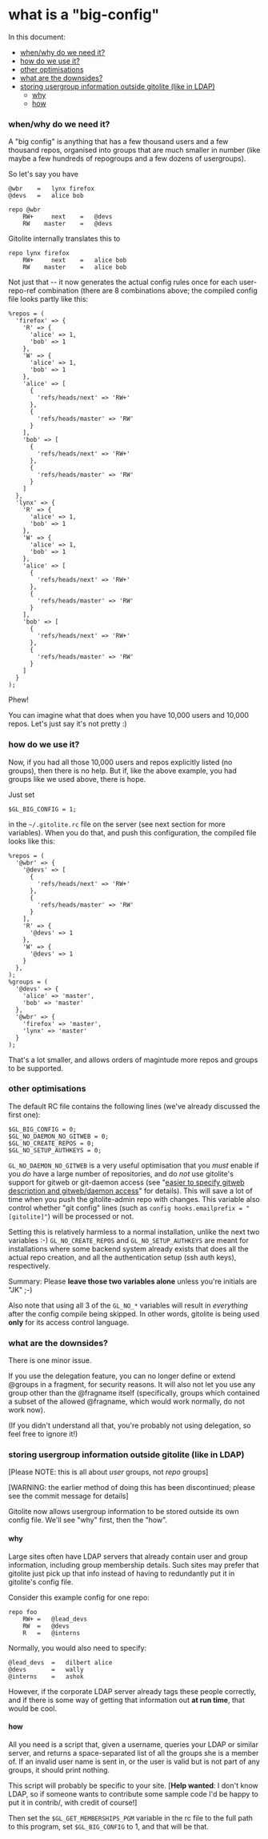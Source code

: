 # what is a "big-config"

In this document:

  * <a href="#_when_why_do_we_need_it_">when/why do we need it?</a>
  * <a href="#_how_do_we_use_it_">how do we use it?</a>
  * <a href="#_other_optimisations">other optimisations</a>
  * <a href="#_what_are_the_downsides_">what are the downsides?</a>
  * <a href="#_storing_usergroup_information_outside_gitolite_like_in_LDAP_">storing usergroup information outside gitolite (like in LDAP)</a>
      * <a href="#_why">why</a>
      * <a href="#_how">how</a>

<a name="_when_why_do_we_need_it_"></a>

### when/why do we need it?

A "big config" is anything that has a few thousand users and a few thousand
repos, organised into groups that are much smaller in number (like maybe a few
hundreds of repogroups and a few dozens of usergroups).

So let's say you have

    @wbr    =   lynx firefox
    @devs   =   alice bob

    repo @wbr
        RW+     next    =   @devs
        RW    master    =   @devs

Gitolite internally translates this to

    repo lynx firefox
        RW+     next    =   alice bob
        RW    master    =   alice bob

Not just that -- it now generates the actual config rules once for each
user-repo-ref combination (there are 8 combinations above; the compiled config
file looks partly like this:

    %repos = (
      'firefox' => {
        'R' => {
          'alice' => 1,
          'bob' => 1
        },
        'W' => {
          'alice' => 1,
          'bob' => 1
        },
        'alice' => [
          {
            'refs/heads/next' => 'RW+'
          },
          {
            'refs/heads/master' => 'RW'
          }
        ],
        'bob' => [
          {
            'refs/heads/next' => 'RW+'
          },
          {
            'refs/heads/master' => 'RW'
          }
        ]
      },
      'lynx' => {
        'R' => {
          'alice' => 1,
          'bob' => 1
        },
        'W' => {
          'alice' => 1,
          'bob' => 1
        },
        'alice' => [
          {
            'refs/heads/next' => 'RW+'
          },
          {
            'refs/heads/master' => 'RW'
          }
        ],
        'bob' => [
          {
            'refs/heads/next' => 'RW+'
          },
          {
            'refs/heads/master' => 'RW'
          }
        ]
      }
    );

Phew!

You can imagine what that does when you have 10,000 users and 10,000 repos.
Let's just say it's not pretty :)

<a name="_how_do_we_use_it_"></a>

### how do we use it?

Now, if you had all those 10,000 users and repos explicitly listed (no
groups), then there is no help.  But if, like the above example, you had
groups like we used above, there is hope.

Just set

    $GL_BIG_CONFIG = 1;

in the `~/.gitolite.rc` file on the server (see next section for more
variables).  When you do that, and push this configuration, the compiled file
looks like this:

    %repos = (
      '@wbr' => {
        '@devs' => [
          {
            'refs/heads/next' => 'RW+'
          },
          {
            'refs/heads/master' => 'RW'
          }
        ],
        'R' => {
          '@devs' => 1
        },
        'W' => {
          '@devs' => 1
        }
      },
    );
    %groups = (
      '@devs' => {
        'alice' => 'master',
        'bob' => 'master'
      },
      '@wbr' => {
        'firefox' => 'master',
        'lynx' => 'master'
      }
    );

That's a lot smaller, and allows orders of magintude more repos and groups to
be supported.

<a name="_other_optimisations"></a>

### other optimisations

The default RC file contains the following lines (we've already discussed the
first one):

    $GL_BIG_CONFIG = 0;
    $GL_NO_DAEMON_NO_GITWEB = 0;
    $GL_NO_CREATE_REPOS = 0;
    $GL_NO_SETUP_AUTHKEYS = 0;

`GL_NO_DAEMON_NO_GITWEB` is a very useful optimisation that you *must* enable
if you *do* have a large number of repositories, and do *not* use gitolite's
support for gitweb or git-daemon access (see "[easier to specify gitweb
description and gitweb/daemon access][gwd]" for details).  This will save a
lot of time when you push the gitolite-admin repo with changes.  This variable
also control whether "git config" lines (such as `config hooks.emailprefix =
"[gitolite]"`) will be processed or not.

Setting this is relatively harmless to a normal installation, unlike the next
two variables :-)  `GL_NO_CREATE_REPOS` and `GL_NO_SETUP_AUTHKEYS` are meant
for installations where some backend system already exists that does all the
actual repo creation, and all the authentication setup (ssh auth keys),
respectively.

Summary: Please **leave those two variables alone** unless you're initials are
"JK" ;-)

Also note that using all 3 of the `GL_NO_*` variables will result in
*everything* after the config compile being skipped.  In other words, gitolite
is being used **only** for its access control language.

<a name="_what_are_the_downsides_"></a>

### what are the downsides?

There is one minor issue.

If you use the delegation feature, you can no longer define or extend
@groups in a fragment, for security reasons.  It will also not let you use any
group other than the @fragname itself (specifically, groups which contained a
subset of the allowed @fragname, which would work normally, do not work now).

(If you didn't understand all that, you're probably not using delegation, so
feel free to ignore it!)

<a name="_storing_usergroup_information_outside_gitolite_like_in_LDAP_"></a>

### storing usergroup information outside gitolite (like in LDAP)

[Please NOTE: this is all about *user* groups, not *repo* groups]

[WARNING: the earlier method of doing this has been discontinued; please see
the commit message for details]

Gitolite now allows usergroup information to be stored outside its own config
file.  We'll see "why" first, then the "how".

<a name="_why"></a>

#### why

Large sites often have LDAP servers that already contain user and group
information, including group membership details.  Such sites may prefer that
gitolite just pick up that info instead of having to redundantly put it in
gitolite's config file.

Consider this example config for one repo:

    repo foo
        RW+ =   @lead_devs
        RW  =   @devs
        R   =   @interns

Normally, you would also need to specify:

    @lead_devs  =   dilbert alice
    @devs       =   wally
    @interns    =   ashok

However, if the corporate LDAP server already tags these people correctly, and
if there is some way of getting that information out **at run time**, that
would be cool.

<a name="_how"></a>

#### how

All you need is a script that, given a username, queries your LDAP or similar
server, and returns a space-separated list of all the groups she is a member
of.  If an invalid user name is sent in, or the user is valid but is not part
of any groups, it should print nothing.

This script will probably be specific to your site.  [**Help wanted**: I don't
know LDAP, so if someone wants to contribute some sample code I'd be happy to
put it in contrib/, with credit of course!]

Then set the `$GL_GET_MEMBERSHIPS_PGM` variable in the rc file to the full
path to this program, set `$GL_BIG_CONFIG` to 1, and that will be that.

[gwd]: http://github.com/sitaramc/gitolite/blob/pu/doc/3-faq-tips-etc.mkd#gwd
